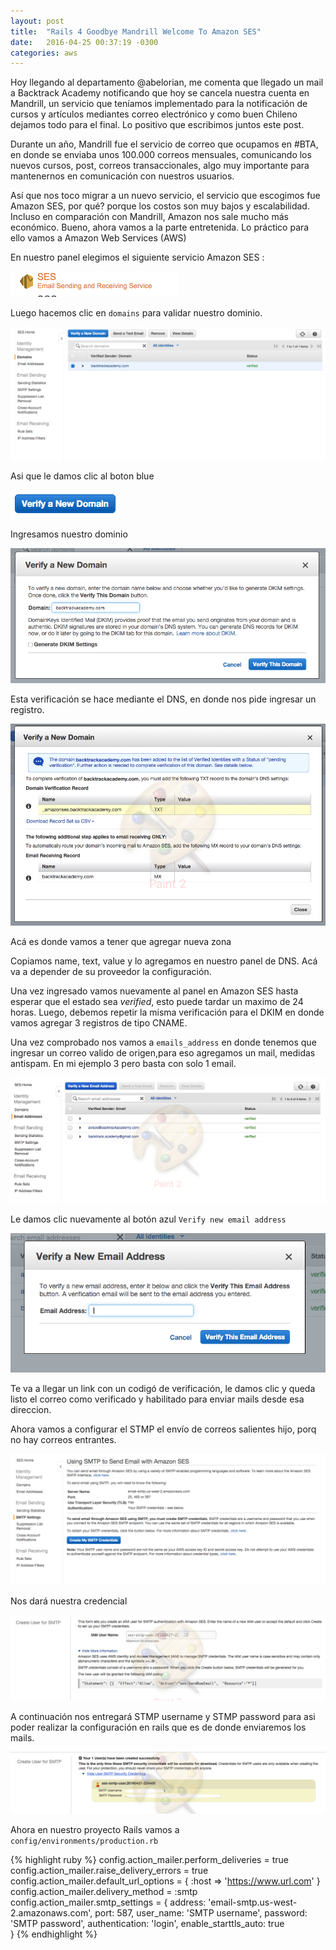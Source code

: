 ```yaml
---
layout: post
title:  "Rails 4 Goodbye Mandrill Welcome To Amazon SES"
date:   2016-04-25 00:37:19 -0300
categories: aws
---
```


Hoy llegando al departamento @abelorian, me comenta que llegado un mail a Backtrack Academy notificando que hoy se cancela nuestra cuenta en Mandrill, un servicio que teníamos implementado para la notificación de cursos y artículos mediantes correo electrónico  y como buen Chileno dejamos todo para el final. Lo positivo que escribimos juntos este post.

Durante un año, Mandrill fue el servicio de correo que ocupamos en #BTA, en donde se enviaba unos 100.000 correos mensuales, comunicando los nuevos cursos, post, correos transaccionales, algo muy importante para mantenernos en comunicación con nuestros usuarios.

Así que nos toco migrar a un nuevo servicio, el servicio que escogimos fue Amazon SES, por qué? porque los costos son muy bajos y escalabilidad. Incluso en comparación con Mandrill, Amazon nos sale mucho más económico.
Bueno, ahora vamos a la parte entretenida. Lo práctico para ello vamos a  <a src="https://aws.amazon.com/es/">Amazon Web Services (AWS)</a>

En nuestro panel elegimos el siguiente servicio Amazon SES :

![alt text](/assets/posts/01/1.png)

Luego hacemos clic en ```domains``` para validar nuestro dominio.

![alt text](/assets/posts/01/2.png)

Asi que le damos clic al boton blue 

![alt text](/assets/posts/01/3.png)

Ingresamos nuestro dominio

![alt text](/assets/posts/01/4.png)

Esta verificación se hace mediante el DNS, en donde nos pide ingresar un registro.

![alt text](/assets/posts/01/5.png)

Acá es donde vamos a tener que agregar nueva zona


Copiamos  name, text, value y lo agregamos en nuestro panel de DNS. Acá va a depender de su proveedor la configuración.

Una vez ingresado vamos nuevamente al panel en Amazon SES hasta esperar que el estado sea *verified*, esto puede tardar un maximo de 24 horas.
Luego, debemos repetir la misma verificación para el DKIM en donde vamos agregar 3 registros de tipo CNAME.

Una vez comprobado nos vamos a ```emails_address``` en donde tenemos que ingresar un correo valido de origen,para eso agregamos un mail, medidas antispam. En mi ejemplo 3 pero basta con solo 1 email.


![alt text](/assets/posts/01/6.png)

Le damos clic nuevamente al botón azul ```Verify new email address```

![alt text](/assets/posts/01/7.png)

Te va a llegar un link con un codigó de verificación, le damos clic y queda listo el correo como verificado y habilitado para enviar mails desde esa direccion.

Ahora vamos a configurar el STMP el envío de correos salientes hijo, porq no hay correos entrantes.


![alt text](/assets/posts/01/9.png)

Nos dará nuestra credencial

![alt text](/assets/posts/01/10.png)

A continuación nos entregará STMP username y STMP password para asi poder realizar la configuración en rails que es de donde enviaremos los mails.

![alt text](/assets/posts/01/11.png)

Ahora en nuestro proyecto Rails vamos a ```config/environments/production.rb```

{% highlight ruby %}
  config.action_mailer.perform_deliveries = true
  config.action_mailer.raise_delivery_errors = true
  config.action_mailer.default_url_options = { :host => 'https://www.url.com' }
  config.action_mailer.delivery_method = :smtp
  config.action_mailer.smtp_settings = {
    address:              'email-smtp.us-west-2.amazonaws.com',
    port:                 587,
    user_name:            'SMTP username',
    password:             'SMTP password',
    authentication:       'login',
    enable_starttls_auto: true  
    }
{% endhighlight %}

